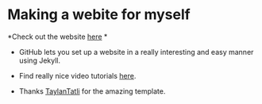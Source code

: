 # Making a webite for myself

*Check out the website [here](http://jay-trivedi.in) *

* GitHub lets you set up a website in a really interesting and easy manner using Jekyll.

* Find really nice video tutorials [here](https://www.youtube.com/watch?v=U0idtvxVo9I&index=5&list=PLm_Qt4aKpfKijgP0rDH7FSJOlS9IBGbT1).

* Thanks [TaylanTatli](https://github.com/TaylanTatli/) for the amazing template.
